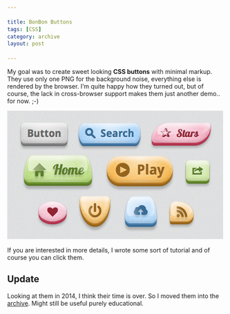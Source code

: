 ```yaml
---

title: BonBon Buttons
tags: [CSS]
category: archive
layout: post

---
```


My goal was to create sweet looking __CSS buttons__ with minimal markup. They use only one PNG for the background noise, everything else is rendered by the browser. I’m quite happy how they turned out, but of course, the lack in cross-browser support makes them just another demo.. for now. ;-)

![BonBon Buttons](/img/posts/bonbon-buttons.jpg)

If you are interested in more details, I wrote some sort of tutorial and of course you can click them.

## Update

Looking at them in 2014, I think their time is over. So I moved them into the [archive](/archive/buttons/). Might still be useful purely educational.